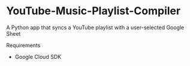 # YouTube-Music-Playlist-Compiler
A Python app that syncs a YouTube playlist with a user-selected Google Sheet

Requirements

- Google Cloud SDK
